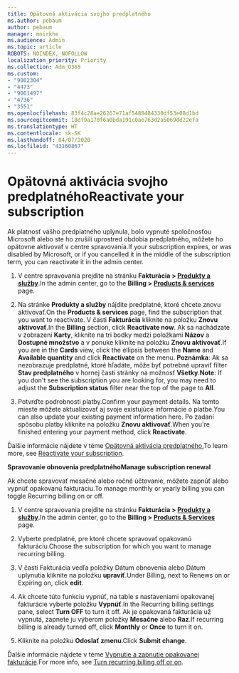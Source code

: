 ```yaml
---
title: Opätovná aktivácia svojho predplatného
ms.author: pebaum
author: pebaum
manager: mnirkhe
ms.audience: Admin
ms.topic: article
ROBOTS: NOINDEX, NOFOLLOW
localization_priority: Priority
ms.collection: Adm_O365
ms.custom:
- "9002304"
- "4473"
- "9001497"
- "4736"
- "3551"
ms.openlocfilehash: 83f4c28ae26267e71af5488484330df53e08d1bd
ms.sourcegitcommit: 18df9a170f6a0bda191c0ae763d2a5069dd22efa
ms.translationtype: HT
ms.contentlocale: sk-SK
ms.lasthandoff: 04/07/2020
ms.locfileid: "43160867"
---
```

# <a name="reactivate-your-subscription"></a><span data-ttu-id="664df-102">Opätovná aktivácia svojho predplatného</span><span class="sxs-lookup"><span data-stu-id="664df-102">Reactivate your subscription</span></span>

<span data-ttu-id="664df-103">Ak platnosť vášho predplatného uplynula, bolo vypnuté spoločnosťou Microsoft alebo ste ho zrušili uprostred obdobia predplatného, môžete ho opätovne aktivovať v centre spravovania.</span><span class="sxs-lookup"><span data-stu-id="664df-103">If your subscription expires, or was disabled by Microsoft, or if you cancelled it in the middle of the subscription term, you can reactivate it in the admin center.</span></span> 

1. <span data-ttu-id="664df-104">V centre spravovania prejdite na stránku **Fakturácia > [Produkty a služby](https://go.microsoft.com/fwlink/p/?linkid=842054)**.</span><span class="sxs-lookup"><span data-stu-id="664df-104">In the admin center, go to the **Billing > [Products & services](https://go.microsoft.com/fwlink/p/?linkid=842054)** page.</span></span>

2. <span data-ttu-id="664df-105">Na stránke **Produkty a služby** nájdite predplatné, ktoré chcete znovu aktivovať.</span><span class="sxs-lookup"><span data-stu-id="664df-105">On the **Products & services** page, find the subscription that you want to reactivate.</span></span>  <span data-ttu-id="664df-106">V časti **Fakturácia** kliknite na položku **Znovu aktivovať**.</span><span class="sxs-lookup"><span data-stu-id="664df-106">In the **Billing** section, click **Reactivate now**.</span></span>  <span data-ttu-id="664df-107">Ak sa nachádzate v zobrazení **Karty**, kliknite na tri bodky medzi položkami **Názov** a **Dostupné množstvo** a v ponuke kliknite na položku **Znovu aktivovať**.</span><span class="sxs-lookup"><span data-stu-id="664df-107">If you are in the **Cards** view, click the ellipsis between the **Name** and **Available quantity** and click **Reactivate** on the menu.</span></span> <span data-ttu-id="664df-108">**Poznámka**: Ak sa nezobrazuje predplatné, ktoré hľadáte, môže byť potrebné upraviť filter **Stav predplatného** v hornej časti stránky na možnosť **Všetky**.</span><span class="sxs-lookup"><span data-stu-id="664df-108">**Note**: If you don't see the subscription you are looking for, you may need to adjust the **Subscription status** filter near the top of the page to **All**.</span></span>

3. <span data-ttu-id="664df-109">Potvrďte podrobnosti platby.</span><span class="sxs-lookup"><span data-stu-id="664df-109">Confirm your payment details.</span></span>  <span data-ttu-id="664df-110">Na tomto mieste môžete aktualizovať aj svoje existujúce informácie o platbe.</span><span class="sxs-lookup"><span data-stu-id="664df-110">You can also update your existing payment information here.</span></span>  <span data-ttu-id="664df-111">Po zadaní spôsobu platby kliknite na položku **Znovu aktivovať**.</span><span class="sxs-lookup"><span data-stu-id="664df-111">When you're finished entering your payment method, click **Reactivate**.</span></span>

<span data-ttu-id="664df-112">Ďalšie informácie nájdete v téme [Opätovná aktivácia predplatného.](https://docs.microsoft.com/office365/admin/subscriptions-and-billing/reactivate-your-subscription)</span><span class="sxs-lookup"><span data-stu-id="664df-112">To learn more, see [Reactivate your subscription](https://docs.microsoft.com/office365/admin/subscriptions-and-billing/reactivate-your-subscription).</span></span>

<span data-ttu-id="664df-113">**Spravovanie obnovenia predplatného**</span><span class="sxs-lookup"><span data-stu-id="664df-113">**Manage subscription renewal**</span></span>

<span data-ttu-id="664df-114">Ak chcete spravovať mesačné alebo ročné účtovanie, môžete zapnúť alebo vypnúť opakovanú fakturáciu.</span><span class="sxs-lookup"><span data-stu-id="664df-114">To manage monthly or yearly billing you can toggle Recurring billing on or off.</span></span>

1. <span data-ttu-id="664df-115">V centre spravovania prejdite na stránku **Fakturácia > [Produkty a služby](https://go.microsoft.com/fwlink/p/?linkid=842054)**.</span><span class="sxs-lookup"><span data-stu-id="664df-115">In the admin center, go to the **Billing > [Products & Services](https://go.microsoft.com/fwlink/p/?linkid=842054)** page.</span></span>

2. <span data-ttu-id="664df-116">Vyberte predplatné, pre ktoré chcete spravovať opakovanú fakturáciu.</span><span class="sxs-lookup"><span data-stu-id="664df-116">Choose the subscription for which you want to manage recurring billing.</span></span> 

3. <span data-ttu-id="664df-117">V časti Fakturácia vedľa položky Dátum obnovenia alebo Dátum uplynutia kliknite na položku **upraviť**.</span><span class="sxs-lookup"><span data-stu-id="664df-117">Under Billing, next to Renews on or Expiring on, click **edit**.</span></span>

4. <span data-ttu-id="664df-118">Ak chcete túto funkciu vypnúť, na table s nastaveniami opakovanej fakturácie vyberte položku **Vypnúť**.</span><span class="sxs-lookup"><span data-stu-id="664df-118">In the Recurring billing settings pane, select **Turn OFF** to turn it off.</span></span> <span data-ttu-id="664df-119">Ak je opakovaná fakturácia už vypnutá, zapnete ju výberom položky **Mesačne** alebo **Raz**.</span><span class="sxs-lookup"><span data-stu-id="664df-119">If recurring billing is already turned off, click **Monthly** or **Once** to turn it on.</span></span> 

5. <span data-ttu-id="664df-120">Kliknite na položku **Odoslať zmenu**.</span><span class="sxs-lookup"><span data-stu-id="664df-120">Click **Submit change**.</span></span>

<span data-ttu-id="664df-121">Ďalšie informácie nájdete v téme [Vypnutie a zapnutie opakovanej fakturácie](https://docs.microsoft.com/office365/admin/subscriptions-and-billing/renew-your-subscription#turn-recurring-billing-off-or-on).</span><span class="sxs-lookup"><span data-stu-id="664df-121">For more info, see [Turn recurring billing off or on](https://docs.microsoft.com/office365/admin/subscriptions-and-billing/renew-your-subscription#turn-recurring-billing-off-or-on).</span></span>
